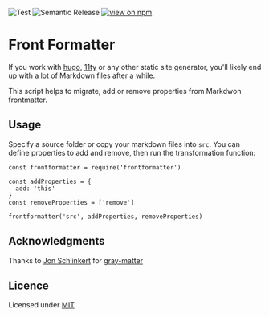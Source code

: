 ![Test](https://github.com/zentered/frontformatter/workflows/Test/badge.svg)
![Semantic Release](https://github.com/zentered/frontformatter/workflows/Semantic%20Release/badge.svg?branch=main)
[![view on npm](https://img.shields.io/npm/v/fluent-schema.svg)](https://www.npmjs.org/package/frontformatter)

# Front Formatter

If you work with [hugo](https://gohugo.io), [11ty](https://www.11ty.dev) or any other static site generator, you'll likely end up with a lot of Markdown files after a while.

This script helps to migrate, add or remove properties from Markdwon frontmatter.

## Usage

Specify a source folder or copy your markdown files into `src`. You can define properties to add and remove, then run the transformation function:

    const frontformatter = require('frontformatter')

    const addProperties = {
      add: 'this'
    }
    const removeProperties = ['remove']

    frontformatter('src', addProperties, removeProperties)

## Acknowledgments

Thanks to [Jon Schlinkert](https://github.com/jonschlinkert) for [gray-matter](https://github.com/jonschlinkert/gray-matter)

## Licence

Licensed under [MIT](./LICENSE).
